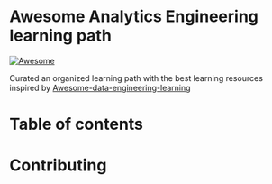 # Awesome Analytics Engineering learning path
[![Awesome](https://awesome.re/badge-flat.svg)](https://awesome.re)

Curated an organized learning path with the best learning resources inspired by [Awesome-data-engineering-learning](https://github.com/snird/awesome-data-engineering-learning) 

# Table of contents


# Contributing

